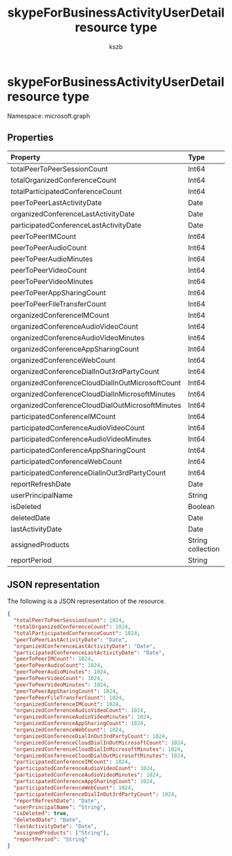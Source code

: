 ﻿---
title: "skypeForBusinessActivityUserDetail resource type"
description: "The following is a JSON representation of the resource."
localization_priority: Normal
doc_type: resourcePageType
ms.prod: ""
author: "kszb"
---

# skypeForBusinessActivityUserDetail resource type

Namespace: microsoft.graph

## Properties

| Property                                        | Type              |
| :---------------------------------------------- | :---------------- |
| totalPeerToPeerSessionCount                     | Int64             |
| totalOrganizedConferenceCount                   | Int64             |
| totalParticipatedConferenceCount                | Int64             |
| peerToPeerLastActivityDate                      | Date              |
| organizedConferenceLastActivityDate             | Date              |
| participatedConferenceLastActivityDate          | Date              |
| peerToPeerIMCount                               | Int64             |
| peerToPeerAudioCount                            | Int64             |
| peerToPeerAudioMinutes                          | Int64             |
| peerToPeerVideoCount                            | Int64             |
| peerToPeerVideoMinutes                          | Int64             |
| peerToPeerAppSharingCount                       | Int64             |
| peerToPeerFileTransferCount                     | Int64             |
| organizedConferenceIMCount                      | Int64             |
| organizedConferenceAudioVideoCount              | Int64             |
| organizedConferenceAudioVideoMinutes            | Int64             |
| organizedConferenceAppSharingCount              | Int64             |
| organizedConferenceWebCount                     | Int64             |
| organizedConferenceDialInOut3rdPartyCount       | Int64             |
| organizedConferenceCloudDialInOutMicrosoftCount | Int64             |
| organizedConferenceCloudDialInMicrosoftMinutes  | Int64             |
| organizedConferenceCloudDialOutMicrosoftMinutes | Int64             |
| participatedConferenceIMCount                   | Int64             |
| participatedConferenceAudioVideoCount           | Int64             |
| participatedConferenceAudioVideoMinutes         | Int64             |
| participatedConferenceAppSharingCount           | Int64             |
| participatedConferenceWebCount                  | Int64             |
| participatedConferenceDialInOut3rdPartyCount    | Int64             |
| reportRefreshDate                               | Date              |
| userPrincipalName                               | String            |
| isDeleted                                       | Boolean           |
| deletedDate                                     | Date              |
| lastActivityDate                                | Date              |
| assignedProducts                                | String collection |
| reportPeriod                                    | String            |

## JSON representation

The following is a JSON representation of the resource.

<!-- {
  "blockType": "resource",
  "@odata.type": "microsoft.graph.skypeForBusinessActivityUserDetail"
} -->

```json
{
  "totalPeerToPeerSessionCount": 1024,
  "totalOrganizedConferenceCount": 1024,
  "totalParticipatedConferenceCount": 1024,
  "peerToPeerLastActivityDate": "Date",
  "organizedConferenceLastActivityDate": "Date",
  "participatedConferenceLastActivityDate": "Date",
  "peerToPeerIMCount": 1024,
  "peerToPeerAudioCount": 1024,
  "peerToPeerAudioMinutes": 1024,
  "peerToPeerVideoCount": 1024,
  "peerToPeerVideoMinutes": 1024,
  "peerToPeerAppSharingCount": 1024,
  "peerToPeerFileTransferCount": 1024,
  "organizedConferenceIMCount": 1024,
  "organizedConferenceAudioVideoCount": 1024,
  "organizedConferenceAudioVideoMinutes": 1024,
  "organizedConferenceAppSharingCount": 1024,
  "organizedConferenceWebCount": 1024,
  "organizedConferenceDialInOut3rdPartyCount": 1024,
  "organizedConferenceCloudDialInOutMicrosoftCount": 1024,
  "organizedConferenceCloudDialInMicrosoftMinutes": 1024,
  "organizedConferenceCloudDialOutMicrosoftMinutes": 1024,
  "participatedConferenceIMCount": 1024,
  "participatedConferenceAudioVideoCount": 1024,
  "participatedConferenceAudioVideoMinutes": 1024,
  "participatedConferenceAppSharingCount": 1024,
  "participatedConferenceWebCount": 1024,
  "participatedConferenceDialInOut3rdPartyCount": 1024,
  "reportRefreshDate": "Date",
  "userPrincipalName": "String",
  "isDeleted": true,
  "deletedDate": "Date",
  "lastActivityDate": "Date",
  "assignedProducts": ["String"],
  "reportPeriod": "String"
}
```
